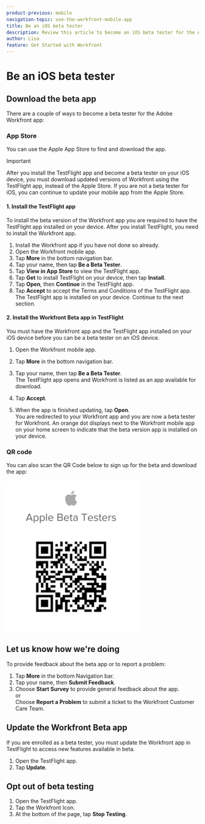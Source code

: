 ```yaml
---
product-previous: mobile
navigation-topic: use-the-workfront-mobile-app
title: Be an iOS beta tester
description: Review this article to become an iOS beta tester for the Adobe Workfront mobile app.
author: Lisa
feature: Get Started with Workfront
---
```


# Be an iOS beta tester

## Download the beta app

There are a couple of ways to become a beta tester for the Adobe Workfront app:

### App Store

You can use the Apple App Store to find and download the app.

>[!IMPORTANT]
>
>After you install the TestFlight app and become a beta tester on your iOS device, you must download updated versions of Workfront using the TestFlight app, instead of the Apple Store. If you are not a beta tester for iOS, you can continue to update your mobile app from the Apple Store.

#### 1. Install the TestFlight app

To install the beta version of the Workfront app you are required to have the TestFlight app installed on your device. After you install TestFlight, you need to install the Workfront app.

1. Install the Workfront app if you have not done so already.
1. Open the Workfront mobile app.
1. Tap **More** in the bottom navigation bar.
1. Tap your name, then tap **Be a Beta Tester**.
1. Tap **View in App Store** to view the TestFlight app.
1. Tap **Get** to install TestFlight on your device, then tap **Install**.
1. Tap **Open**, then **Continue** in the TestFlight app.
1. Tap **Accept** to accept the Terms and Conditions of the TestFlight app.  
   The TestFlight app is installed on your device. Continue to the next section.

#### 2. Install the Workfront Beta app in TestFlight

You must have the Workfront app and the TestFlight app installed on your iOS device before you can be a beta tester on an iOS device.

1. Open the Workfront mobile app.
1. Tap **More** in the bottom navigation bar.
1. Tap your name, then tap **Be a Beta Tester**.  
   The TestFlight app opens and Workfront is listed as an app available for download.

1. Tap **Accept**.
1. When the app is finished updating, tap **Open**.  
   You are redirected to your Workfront app and you are now a beta tester for Workfront. An orange dot displays next to the Workfront mobile app on your home screen to indicate that the beta version app is installed on your device.

### QR code

You can also scan the QR Code below to sign up for the beta and download the app:

![](assets/ios-qr-code-350x397.png)

## Let us know how we're doing

To provide feedback about the beta app or to report a problem:

1. Tap **More** in the bottom Navigation bar.
1. Tap your name, then **Submit Feedback**.
1. Choose **Start Survey** to provide general feedback about the app.  
   or  
   Choose **Report a Problem** to submit a ticket to the Workfront Customer Care Team.

## Update the Workfront Beta app

If you are enrolled as a beta tester, you must update the Workfront app in TestFlight to access new features available in beta.

1. Open the TestFlight app.
1. Tap **Update**.

## Opt out of beta testing

1. Open the TestFlight app.
1. Tap the Workfront Icon.
1. At the bottom of the page, tap **Stop Testing**.

